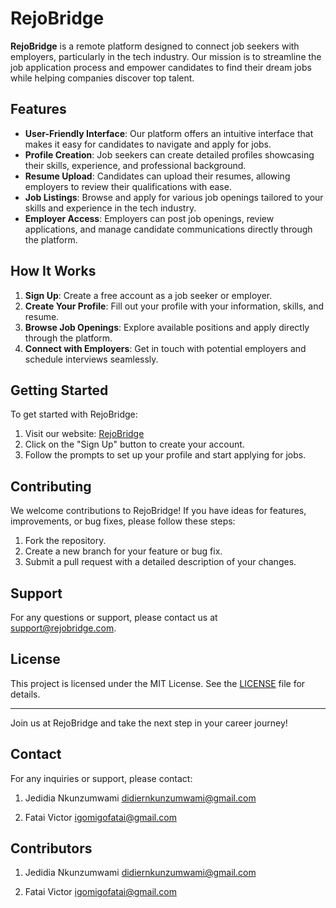 # RejoBridge

**RejoBridge** is a remote platform designed to connect job seekers with employers, particularly in the tech industry. Our mission is to streamline the job application process and empower candidates to find their dream jobs while helping companies discover top talent.

## Features

- **User-Friendly Interface**: Our platform offers an intuitive interface that makes it easy for candidates to navigate and apply for jobs.
- **Profile Creation**: Job seekers can create detailed profiles showcasing their skills, experience, and professional background.
- **Resume Upload**: Candidates can upload their resumes, allowing employers to review their qualifications with ease.
- **Job Listings**: Browse and apply for various job openings tailored to your skills and experience in the tech industry.
- **Employer Access**: Employers can post job openings, review applications, and manage candidate communications directly through the platform.

## How It Works

1. **Sign Up**: Create a free account as a job seeker or employer.
2. **Create Your Profile**: Fill out your profile with your information, skills, and resume.
3. **Browse Job Openings**: Explore available positions and apply directly through the platform.
4. **Connect with Employers**: Get in touch with potential employers and schedule interviews seamlessly.

## Getting Started

To get started with RejoBridge:

1. Visit our website: [RejoBridge](https://yourwebsite.com)
2. Click on the "Sign Up" button to create your account.
3. Follow the prompts to set up your profile and start applying for jobs.

## Contributing

We welcome contributions to RejoBridge! If you have ideas for features, improvements, or bug fixes, please follow these steps:

1. Fork the repository.
2. Create a new branch for your feature or bug fix.
3. Submit a pull request with a detailed description of your changes.

## Support

For any questions or support, please contact us at [support@rejobridge.com](mailto:support@rejobridge.com).

## License

This project is licensed under the MIT License. See the [LICENSE](LICENSE) file for details.

---

Join us at RejoBridge and take the next step in your career journey!


## Contact
For any inquiries or support, please contact:

1. Jedidia Nkunzumwami
didiernkunzumwami@gmail.com

2. Fatai Victor
igomigofatai@gmail.com

## Contributors
1. Jedidia Nkunzumwami
didiernkunzumwami@gmail.com

2. Fatai Victor
igomigofatai@gmail.com